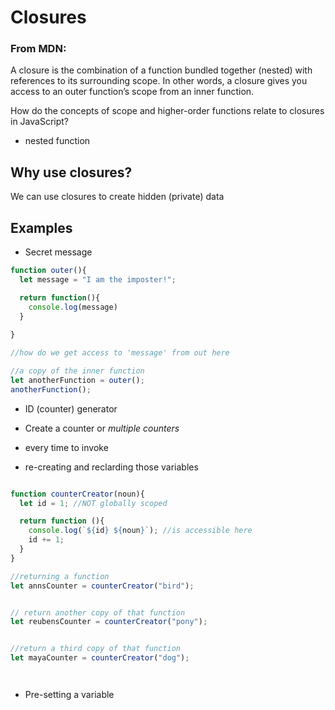 # Closures

### From MDN:
A closure is the combination of a function bundled together (nested) with references to its surrounding scope. 
In other words, a closure gives you access to an outer function’s scope from an inner function.

How do the concepts of scope and higher-order functions relate to closures in JavaScript?
* nested function 

## Why use closures?
We can use closures to create hidden (private) data

## Examples
- Secret message
```js
function outer(){
  let message = "I am the imposter!";

  return function(){
    console.log(message)
  }
  
}

//how do we get access to 'message' from out here

//a copy of the inner function
let anotherFunction = outer();
anotherFunction();
```

- ID (counter) generator


- Create a counter or *multiple counters*
 - every time to invoke
 - re-creating and reclarding those variables 

```js

function counterCreator(noun){
  let id = 1; //NOT globally scoped

  return function (){
    console.log(`${id} ${noun}`); //is accessible here
    id += 1;
  }
}

//returning a function
let annsCounter = counterCreator("bird");


// return another copy of that function 
let reubensCounter = counterCreator("pony");


//return a third copy of that function
let mayaCounter = counterCreator("dog");




```

- Pre-setting a variable